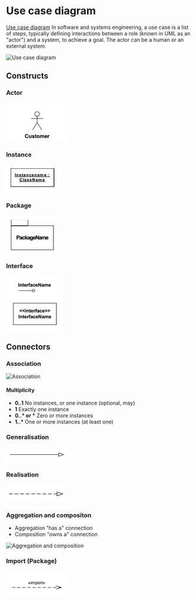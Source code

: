 # Use case diagram

[Use case diagram](https://en.wikipedia.org/wiki/Use_cases) In software and systems engineering, a use case is a list of steps, typically defining interactions between a role (known in UML as an "actor") and a system, to achieve a goal. The actor can be a human or an external system.

![Use case diagram](https://upload.wikimedia.org/wikipedia/commons/1/1d/Use_case_restaurant_model.svg)

## Constructs

### Actor

![Actor](usecase_actor.png)

### Instance

![Instance](class_instance.png)

### Package

![Package](class_package.png)

### Interface

![Interface](class_interface.png)

## Connectors

### Association

![Association](http://upload.wikimedia.org/wikipedia/commons/4/4d/UML_role_example.gif)

#### Multiplicity

* __0..1__	No instances, or one instance (optional, may)
* __1__	Exactly one instance
* __0..* or *__	Zero or more instances
* __1..*__	One or more instances (at least one)


### Generalisation

![Generalisation](class_generalisation.png)

### Realisation

![Realisation](class_realisation.png)

### Aggregation and compositon

* Aggregation "has a" connection
* Composition "owns a" connection

![Aggregation and composition](http://upload.wikimedia.org/wikipedia/en/9/9f/AggregationAndComposition.svg)

### Import (Package)

![Import](class_import.png)
